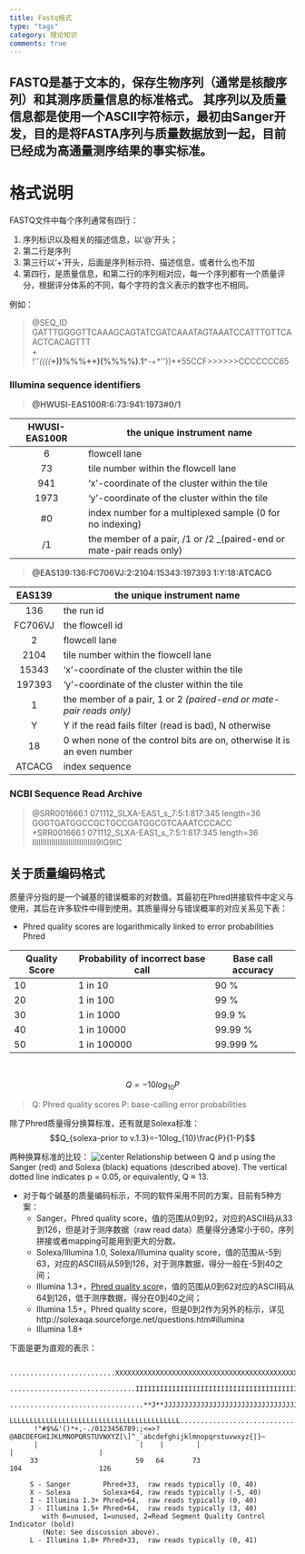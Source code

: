 ```yaml
---
title: Fastq格式
type: "tags"
category: 理论知识
comments: true
---
```


FASTQ是基于文本的，保存生物序列（通常是核酸序列）和其测序质量信息的标准格式。
其序列以及质量信息都是使用一个ASCII字符标示，最初由Sanger开发，目的是将FASTA序列与质量数据放到一起，目前已经成为高通量测序结果的事实标准。
---

# 格式说明

FASTQ文件中每个序列通常有四行：
1. 序列标识以及相关的描述信息，以‘@’开头；
2. 第二行是序列
3. 第三行以‘+’开头，后面是序列标示符、描述信息，或者什么也不加
4. 第四行，是质量信息，和第二行的序列相对应，每一个序列都有一个质量评分，根据评分体系的不同，每个字符的含义表示的数字也不相同。

例如：  
> @SEQ_ID  
  GATTTGGGGTTCAAAGCAGTATCGATCAAATAGTAAATCCATTTGTTCAACTCACAGTTT  
  \+  
  !''*((((***+))%%%++)(%%%%).1***-+*''))**55CCF>>>>>>CCCCCCC65

###  Illumina sequence identifiers

> **@HWUSI-EAS100R:6:73:941:1973#0/1**

HWUSI-EAS100R | the unique instrument name
:------------:|---------------------------
    6         | flowcell lane
    73        | tile number within the flowcell lane
    941       | ‘x’-coordinate of the cluster within the tile 
    1973      | ‘y’-coordinate of the cluster within the tile
    \#0       | index number for a multiplexed sample (0 for no indexing)
    /1        | the member of a pair, /1 or /2 _(paired-end or mate-pair reads only)

> **@EAS139:136:FC706VJ:2:2104:15343:197393 1:Y:18:ATCACG**

EAS139 | the unique instrument name  
:-----:|---  
   136 | the run id  
FC706VJ| the flowcell id  
   2   | flowcell lane  
  2104 | tile number within the flowcell lane  
 15343 | ‘x’-coordinate of the cluster within the tile  
197393 | ‘y’-coordinate of the cluster within the tile  
  1    | the member of a pair, 1 or 2 _(paired-end or mate-pair reads only)_  
  Y    | Y if the read fails filter (read is bad), N otherwise  
  18   | 0 when none of the control bits are on, otherwise it is an even number  
ATCACG | index sequence  

###  NCBI Sequence Read Archive
  
> @SRR001666.1 071112_SLXA-EAS1_s_7:5:1:817:345 length=36
  GGGTGATGGCCGCTGCCGATGGCGTCAAATCCCACC  
  +SRR001666.1 071112_SLXA-EAS1_s_7:5:1:817:345 length=36  
  IIIIIIIIIIIIIIIIIIIIIIIIIIIIII9IG9IC

## 关于质量编码格式

质量评分指的是一个碱基的错误概率的对数值。其最初在Phred拼接软件中定义与使用，其后在许多软件中得到使用。其质量得分与错误概率的对应关系见下表：
+ Phred quality scores are logarithmically linked to error probabilities Phred

Quality Score | Probability of incorrect base call | Base call accuracy  
---|---|---  
10 | 1 in 10 | 90 %  
20 | 1 in 100 | 99 %  
30 | 1 in 1000 | 99.9 %  
40 | 1 in 10000 | 99.99 %  
50 | 1 in 100000 | 99.999 %  
&nbsp;

$$Q=-10log_{10}P$$
> Q: Phred quality scores 
  P: base-calling error probabilities


除了Phred质量得分换算标准，还有就是Solexa标准：
$$Q_{solexa-prior to v.1.3}=-10log_{10}\frac{P}{1-P}$$

两种换算标准的比较：
![center](/assets/compare.png)
Relationship between Q and p using the Sanger (red) and Solexa (black)
equations (described above). The vertical dotted line indicates p = 0.05, or
equivalently, Q ≈ 13.


+ 对于每个碱基的质量编码标示，不同的软件采用不同的方案，目前有5种方案：
  * Sanger，Phred quality score，值的范围从0到92，对应的ASCII码从33到126，但是对于测序数据（raw read data）质量得分通常小于60，序列拼接或者mapping可能用到更大的分数。
  * Solexa/Illumina 1.0, Solexa/Illumina quality score，值的范围从-5到63，对应的ASCII码从59到126，对于测序数据，得分一般在-5到40之间；
  * Illumina 1.3+，[Phred quality scor](http://en.wikipedia.org/wiki/Phred_quality_score "Phred quality score" )e，值的范围从0到62对应的ASCII码从64到126，低于测序数据，得分在0到40之间；
  * Illumina 1.5+，Phred quality score，但是0到2作为另外的标示，详见http://solexaqa.sourceforge.net/questions.htm#illumina
  * Illumina 1.8+

下面是更为直观的表示：

``` SSSSSSSSSSSSSSSSSSSSSSSSSSSSSSSSSSSSSSSSS.....................................................
      ..........................XXXXXXXXXXXXXXXXXXXXXXXXXXXXXXXXXXXXXXXXXXXXXX......................
      ...............................IIIIIIIIIIIIIIIIIIIIIIIIIIIIIIIIIIIIIIIII......................
      .................................**J**JJJJJJJJJJJJJJJJJJJJJJJJJJJJJJJJJJJJJJ......................
      LLLLLLLLLLLLLLLLLLLLLLLLLLLLLLLLLLLLLLLLLL....................................................
      !"#$%&'()*+,-./0123456789:;<=>?@ABCDEFGHIJKLMNOPQRSTUVWXYZ[\]^_`abcdefghijklmnopqrstuvwxyz{|}~
      |                         |    |        |                              |                     |
     33                        59   64       73                            104                   126
    
     S - Sanger        Phred+33,  raw reads typically (0, 40)
     X - Solexa        Solexa+64, raw reads typically (-5, 40)
     I - Illumina 1.3+ Phred+64,  raw reads typically (0, 40)
     J - Illumina 1.5+ Phred+64,  raw reads typically (3, 40)
        with 0=unused, 1=unused, 2=Read Segment Quality Control Indicator (bold)
        (Note: See discussion above).
     L - Illumina 1.8+ Phred+33,  raw reads typically (0, 41)

```
